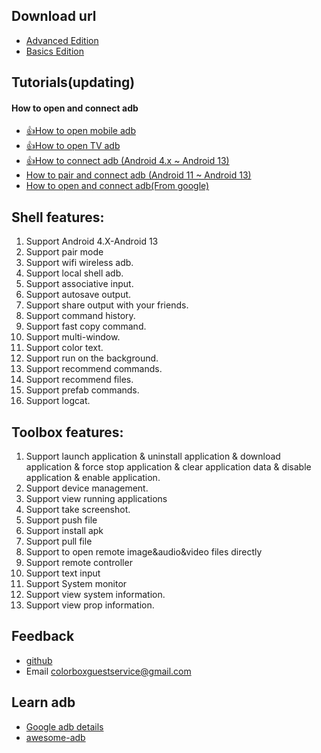 ## Download url
- [Advanced Edition](https://play.google.com/store/apps/details?id=com.github.superadb)
- [Basics Edition](https://play.google.com/store/apps/details?id=com.github.standardadb)

## Tutorials(updating)
#### How to open and connect adb
- [👍How to open mobile adb](./md/openMobileADB.md)
- [👍How to open TV adb](./md/openMobileADB.md)
- [👍How to connect adb (Android 4.x ~ Android 13)](./md/connectADB4x_13.md)
- [How to pair and connect adb (Android 11 ~ Android 13)](https://developer.android.com/studio/command-line/adb)
- [How to open and connect adb(From google)](https://developer.android.com/studio/command-line/adb)

## Shell features:
1. Support Android 4.X-Android 13
2. Support pair mode
3. Support wifi wireless adb.
4. Support local shell adb.
5. Support associative input.
6. Support autosave output.
7. Support share output with your friends.
8. Support command history.
9. Support fast copy command.
10. Support multi-window.
11. Support color text.
12. Support run on the background.
13. Support recommend commands.
14. Support recommend files.
15. Support prefab commands.
16. Support logcat.

## Toolbox features:
1. Support launch application & uninstall application & download application & force stop application & clear application data & disable application & enable application.
2. Support device management.
3. Support view running applications
4. Support take screenshot.
5. Support push file
6. Support install apk
7. Support pull file
8. Support to open remote image&audio&video files directly
9. Support remote controller
10. Support text input
11. Support System monitor
12. Support view system information.
13. Support view prop information.

## Feedback
- [github](https://github.com/jarhot1992/Remote-ADB)
- Email colorboxguestservice@gmail.com

## Learn adb
- [Google adb details](https://developer.android.com/studio/command-line/adb)
- [awesome-adb](https://github.com/mzlogin/awesome-adb/blob/master/README.en.md)